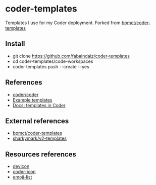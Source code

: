 # coder-templates

Templates I use for my Coder deployment.
Forked from [bpmct/coder-templates](https://github.com/bpmct/coder-templates)

## Install

- git clone https://github.com/fabaindaiz/coder-templates
- cd coder-templates/code-workspaces
- coder templates push --create --yes

## References

- [coder/coder](https://github.com/coder/coder)
- [Example templates](https://github.com/coder/coder/tree/main/examples/templates)
- [Docs: templates in Coder](https://coder.com/docs/coder-oss/latest/templates)

## External references

- [bpmct/coder-templates](https://github.com/bpmct/coder-templates)
- [sharkymark/v2-templates](https://github.com/sharkymark/v2-templates)

## Resources references

- [devicon](https://devicon.dev/)
- [coder-icon](https://github.com/coder/coder/tree/main/site/static/icon)
- [emoji-list](https://unicode.org/emoji/charts/full-emoji-list.html)
